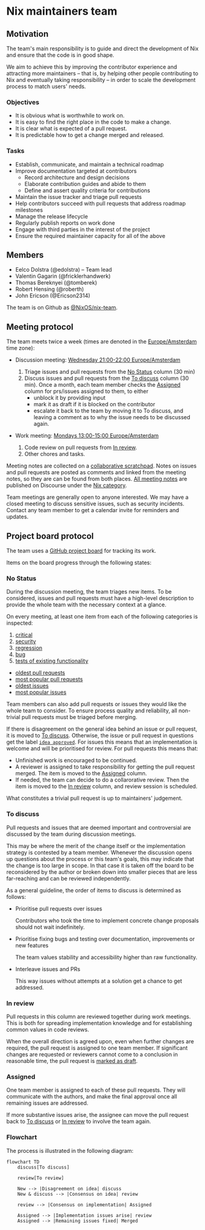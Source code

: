 # Nix maintainers team

## Motivation

The team's main responsibility is to guide and direct the development of Nix and ensure that the code is in good shape.

We aim to achieve this by improving the contributor experience and attracting more maintainers – that is, by helping other people contributing to Nix and eventually taking responsibility – in order to scale the development process to match users' needs.

### Objectives

- It is obvious what is worthwhile to work on.
- It is easy to find the right place in the code to make a change.
- It is clear what is expected of a pull request.
- It is predictable how to get a change merged and released.

### Tasks

- Establish, communicate, and maintain a technical roadmap
- Improve documentation targeted at contributors
  - Record architecture and design decisions
  - Elaborate contribution guides and abide to them
  - Define and assert quality criteria for contributions
- Maintain the issue tracker and triage pull requests
- Help contributors succeed with pull requests that address roadmap milestones
- Manage the release lifecycle
- Regularly publish reports on work done
- Engage with third parties in the interest of the project
- Ensure the required maintainer capacity for all of the above

## Members

- Eelco Dolstra (@edolstra) – Team lead
- Valentin Gagarin (@fricklerhandwerk)
- Thomas Bereknyei (@tomberek)
- Robert Hensing (@roberth)
- John Ericson (@Ericson2314)

The team is on Github as [@NixOS/nix-team](https://github.com/orgs/NixOS/teams/nix-team).

## Meeting protocol

The team meets twice a week (times are denoted in the [Europe/Amsterdam](https://en.m.wikipedia.org/wiki/Time_in_the_Netherlands) time zone):

- Discussion meeting: [Wednesday 21:00-22:00 Europe/Amsterdam](https://www.google.com/calendar/event?eid=ZG5rZzNyajRjajducGV2NGY5aGkzYWIwdnJfMjAyNDA1MDhUMTkwMDAwWiBiOW81MmZvYnFqYWs4b3E4bGZraGczdDBxZ0Bn)

  1. Triage issues and pull requests from the [No Status](#no-status) column (30 min)
  2. Discuss issues and pull requests from the [To discuss](#to-discuss) column (30 min).
     Once a month, each team member checks the [Assigned](#assigned) column for prs/issues assigned to them, to either
       - unblock it by providing input
       - mark it as draft if it is blocked on the contributor
       - escalate it back to the team by moving it to To discuss, and leaving a comment as to why the issue needs to be discussed again.

- Work meeting: [Mondays 13:00-15:00 Europe/Amsterdam](https://www.google.com/calendar/event?eid=Ym52NDdzYnRic2NzcDcybjZiNDhpNzhpa3NfMjAyNDA1MTNUMTIwMDAwWiBiOW81MmZvYnFqYWs4b3E4bGZraGczdDBxZ0Bn)

  1. Code review on pull requests from [In review](#in-review).
  2. Other chores and tasks.

Meeting notes are collected on a [collaborative scratchpad](https://pad.lassul.us/Cv7FpYx-Ri-4VjUykQOLAw).
Notes on issues and pull requests are posted as comments and linked from the meeting notes, so they are can be found from both places.
[All meeting notes](https://discourse.nixos.org/search?expanded=true&q=Nix%20team%20meeting%20minutes%20%23%20%23dev%3Anix%20in%3Atitle%20order%3Alatest_topic) are published on Discourse under the [Nix category](https://discourse.nixos.org/c/dev/nix/50).

Team meetings are generally open to anyone interested.
We may have a closed meeting to discuss sensitive issues, such as security incidents.
Contact any team member to get a calendar invite for reminders and updates.

## Project board protocol

The team uses a [GitHub project board](https://github.com/orgs/NixOS/projects/19/views/1) for tracking its work.

Items on the board progress through the following states:

### No Status

During the discussion meeting, the team triages new items.
To be considered, issues and pull requests must have a high-level description to provide the whole team with the necessary context at a glance.

On every meeting, at least one item from each of the following categories is inspected:

1. [critical](https://github.com/NixOS/nix/labels/critical)
2. [security](https://github.com/NixOS/nix/labels/security)
3. [regression](https://github.com/NixOS/nix/labels/regression)
4. [bug](https://github.com/NixOS/nix/issues?q=is%3Aopen+label%3Abug+sort%3Areactions-%2B1-desc)
5. [tests of existing functionality](https://github.com/NixOS/nix/issues?q=is%3Aopen+label%3Atests+-label%3Afeature+sort%3Areactions-%2B1-desc)

- [oldest pull requests](https://github.com/NixOS/nix/pulls?q=is%3Apr+is%3Aopen+sort%3Acreated-asc)
- [most popular pull requests](https://github.com/NixOS/nix/pulls?q=is%3Apr+is%3Aopen+sort%3Areactions-%2B1-desc)
- [oldest issues](https://github.com/NixOS/nix/issues?q=is%3Aissue+is%3Aopen+sort%3Acreated-asc)
- [most popular issues](https://github.com/NixOS/nix/issues?q=is%3Aissue+is%3Aopen+sort%3Areactions-%2B1-desc)

Team members can also add pull requests or issues they would like the whole team to consider.
To ensure process quality and reliability, all non-trivial pull requests must be triaged before merging.

If there is disagreement on the general idea behind an issue or pull request, it is moved to [To discuss](#to-discuss).
Otherwise, the issue or pull request in questions get the label [`idea approved`](https://github.com/NixOS/nix/labels/idea%20approved).
For issues this means that an implementation is welcome and will be prioritised for review.
For pull requests this means that:
- Unfinished work is encouraged to be continued.
- A reviewer is assigned to take responsibility for getting the pull request merged.
  The item is moved to the [Assigned](#assigned) column.
- If needed, the team can decide to do a collarorative review.
  Then the item is moved to the [In review](#in-review) column, and review session is scheduled.

What constitutes a trivial pull request is up to maintainers' judgement.

### To discuss

Pull requests and issues that are deemed important and controversial are discussed by the team during discussion meetings.

This may be where the merit of the change itself or the implementation strategy is contested by a team member.
Whenever the discussion opens up questions about the process or this team's goals, this may indicate that the change is too large in scope.
In that case it is taken off the board to be reconsidered by the author or broken down into smaller pieces that are less far-reaching and can be reviewed independently.

As a general guideline, the order of items to discuss is determined as follows:

- Prioritise pull requests over issues

  Contributors who took the time to implement concrete change proposals should not wait indefinitely.

- Prioritise fixing bugs and testing over documentation, improvements or new features

  The team values stability and accessibility higher than raw functionality.

- Interleave issues and PRs

  This way issues without attempts at a solution get a chance to get addressed.

### In review

Pull requests in this column are reviewed together during work meetings.
This is both for spreading implementation knowledge and for establishing common values in code reviews.

When the overall direction is agreed upon, even when further changes are required, the pull request is assigned to one team member.
If significant changes are requested or reviewers cannot come to a conclusion in reasonable time, the pull request is [marked as draft](https://docs.github.com/en/pull-requests/collaborating-with-pull-requests/proposing-changes-to-your-work-with-pull-requests/changing-the-stage-of-a-pull-request#converting-a-pull-request-to-a-draft).

### Assigned

One team member is assigned to each of these pull requests.
They will communicate with the authors, and make the final approval once all remaining issues are addressed.

If more substantive issues arise, the assignee can move the pull request back to [To discuss](#to-discuss) or [In review](#in-review) to involve the team again.

### Flowchart

The process is illustrated in the following diagram:

```mermaid
flowchart TD
    discuss[To discuss]

    review[To review]

    New --> |Disagreement on idea| discuss
    New & discuss --> |Consensus on idea| review

    review --> |Consensus on implementation| Assigned

    Assigned --> |Implementation issues arise| review
    Assigned --> |Remaining issues fixed| Merged
```
